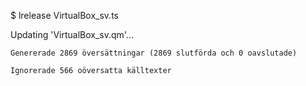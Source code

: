 
$ lrelease VirtualBox_sv.ts

Updating 'VirtualBox_sv.qm'...

    Genererade 2869 översättningar (2869 slutförda och 0 oavslutade)
    
    Ignorerade 566 oöversatta källtexter

